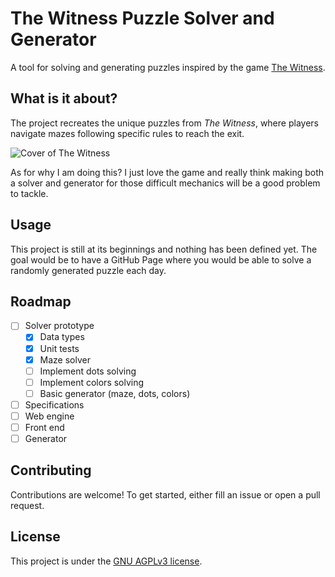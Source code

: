 # The Witness Puzzle Solver and Generator

A tool for solving and generating puzzles inspired by the game [The Witness](https://en.wikipedia.org/wiki/The_Witness_(2016_video_game)).

## What is it about?

The project recreates the unique puzzles from *The Witness*, where players navigate mazes following specific rules to reach the exit.

![Cover of The Witness](https://www.metacritic.com/a/img/catalog/provider/6/12/6-1-123612-52.jpg)

As for why I am doing this? I just love the game and really think making both a solver and generator for those difficult mechanics will be a good problem to tackle.

## Usage

This project is still at its beginnings and nothing has been defined yet.
The goal would be to have a GitHub Page where you would be able to solve a randomly generated puzzle each day.

## Roadmap

- [ ] Solver prototype
  - [x] Data types
  - [x] Unit tests
  - [x] Maze solver
  - [ ] Implement dots solving
  - [ ] Implement colors solving
  - [ ] Basic generator (maze, dots, colors)
- [ ] Specifications
- [ ] Web engine
- [ ] Front end
- [ ] Generator

## Contributing

Contributions are welcome! To get started, either fill an issue or open a pull request.

## License

This project is under the [GNU AGPLv3 license](LICENSE).
